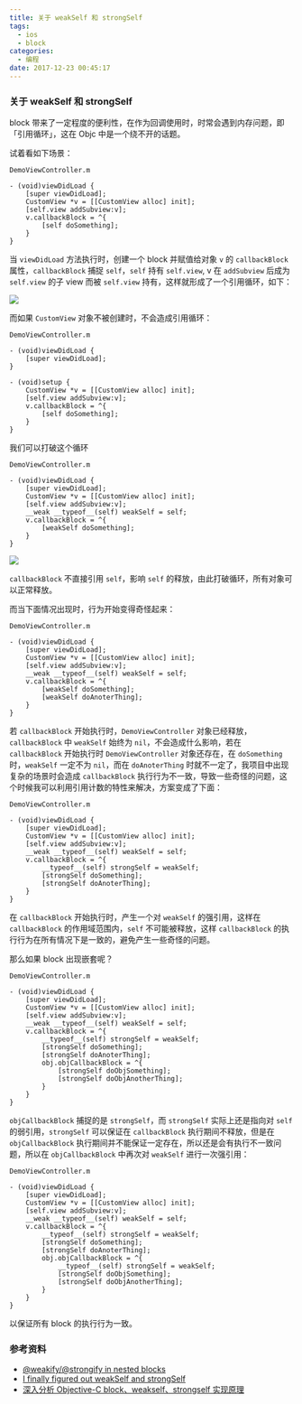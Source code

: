 ```yaml
---
title: 关于 weakSelf 和 strongSelf
tags:
  - ios
  - block
categories:
  - 编程
date: 2017-12-23 00:45:17
---
```


### 关于 weakSelf 和 strongSelf

block 带来了一定程度的便利性，在作为回调使用时，时常会遇到内存问题，即「引用循环」，这在 Objc 中是一个绕不开的话题。

试着看如下场景：


```
DemoViewController.m

- (void)viewDidLoad {
 	[super viewDidLoad];
	CustomView *v = [[CustomView alloc] init];
	[self.view addSubview:v];
	v.callbackBlock = ^{
		[self doSomething];
	}
}
```

当 `viewDidLoad` 方法执行时，创建一个 block 并赋值给对象 `v` 的 `callbackBlock` 属性，`callbackBlock` 捕捉 `self`，`self` 持有 `self.view`, v 在 `addSubview` 后成为 `self.view` 的子 view 而被 `self.view` 持有，这样就形成了一个引用循环，如下：

![](https://i.imgur.com/rwa1Sta.jpg)

<!-- more -->

而如果 `CustomView` 对象不被创建时，不会造成引用循环：

```
DemoViewController.m

- (void)viewDidLoad {
	[super viewDidLoad];
}

- (void)setup {
	CustomView *v = [[CustomView alloc] init];
	[self.view addSubview:v];
	v.callbackBlock = ^{
		[self doSomething];
	}
}
```

我们可以打破这个循环


```
DemoViewController.m

- (void)viewDidLoad {
 	[super viewDidLoad];
	CustomView *v = [[CustomView alloc] init];
	[self.view addSubview:v];
	__weak __typeof__(self) weakSelf = self;
	v.callbackBlock = ^{
		[weakSelf doSomething];
	}
}

```

![](https://i.imgur.com/38cv1lI.jpg)

`callbackBlock` 不直接引用 `self`，影响 `self` 的释放，由此打破循环，所有对象可以正常释放。

而当下面情况出现时，行为开始变得奇怪起来：

```
DemoViewController.m

- (void)viewDidLoad {
 	[super viewDidLoad];
	CustomView *v = [[CustomView alloc] init];
	[self.view addSubview:v];
	__weak __typeof__(self) weakSelf = self;
	v.callbackBlock = ^{
		[weakSelf doSomething];
		[weakSelf doAnoterThing];
	}
}
```

若 `callbackBlock` 开始执行时，`DemoViewController` 对象已经释放，`callbackBlock` 中 `weakSelf` 始终为 `nil`，不会造成什么影响，若在 `callbackBlock` 开始执行时 `DemoViewController` 对象还存在，在 `doSomething` 时，`weakSelf` 一定不为 `nil`，而在 `doAnoterThing` 时就不一定了，我项目中出现复杂的场景时会造成 `callbackBlock` 执行行为不一致，导致一些奇怪的问题，这个时候我可以利用引用计数的特性来解决，方案变成了下面：

```
DemoViewController.m

- (void)viewDidLoad {
 	[super viewDidLoad];
	CustomView *v = [[CustomView alloc] init];
	[self.view addSubview:v];
	__weak __typeof__(self) weakSelf = self;
	v.callbackBlock = ^{
		__typeof__(self) strongSelf = weakSelf;
		[strongSelf doSomething];
		[strongSelf doAnoterThing];
	}
}
```

在 `callbackBlock` 开始执行时，产生一个对 `weakSelf` 的强引用，这样在 `callbackBlock` 的作用域范围内，`self` 不可能被释放，这样 `callbackBlock` 的执行行为在所有情况下是一致的，避免产生一些奇怪的问题。

那么如果 block 出现嵌套呢？

```
DemoViewController.m

- (void)viewDidLoad {
 	[super viewDidLoad];
	CustomView *v = [[CustomView alloc] init];
	[self.view addSubview:v];
	__weak __typeof__(self) weakSelf = self;
	v.callbackBlock = ^{
		__typeof__(self) strongSelf = weakSelf;
		[strongSelf doSomething];
		[strongSelf doAnoterThing];
		obj.objCallbackBlock = ^{
			[strongSelf doObjSomething];
			[strongSelf doObjAnotherThing];
		}
	}
}
```

`objCallbackBlock` 捕捉的是 `strongSelf`，而 `strongSelf` 实际上还是指向对 `self` 的弱引用，`strongSelf` 可以保证在 `callbackBlock` 执行期间不释放，但是在 `objCallbackBlock` 执行期间并不能保证一定存在，所以还是会有执行不一致问题，所以在 `objCallbackBlock` 中再次对 `weakSelf` 进行一次强引用：

```
DemoViewController.m

- (void)viewDidLoad {
 	[super viewDidLoad];
	CustomView *v = [[CustomView alloc] init];
	[self.view addSubview:v];
	__weak __typeof__(self) weakSelf = self;
	v.callbackBlock = ^{
		__typeof__(self) strongSelf = weakSelf;
		[strongSelf doSomething];
		[strongSelf doAnoterThing];
		obj.objCallbackBlock = ^{
			__typeof__(self) strongSelf = weakSelf;
			[strongSelf doObjSomething];
			[strongSelf doObjAnotherThing];
		}
	}
}
```

以保证所有 block 的执行行为一致。

### 参考资料

- [@weakify/@strongify in nested blocks](https://github.com/jspahrsummers/libextobjc/issues/45)
- [I finally figured out weakSelf and strongSelf](https://dhoerl.wordpress.com/2013/04/23/i-finally-figured-out-weakself-and-strongself/)
- [深入分析 Objective-C block、weakself、strongself 实现原理](https://www.jianshu.com/p/a5dd014edb13)

